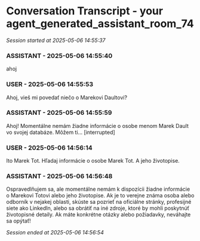 # Conversation Transcript - your agent_generated_assistant_room_74

*Session started at 2025-05-06 14:55:37*

### ASSISTANT - 2025-05-06 14:55:40

ahoj

### USER - 2025-05-06 14:55:53

Ahoj, vieš mi povedať niečo o Marekovi Daultovi?

### ASSISTANT - 2025-05-06 14:55:59

Ahoj! Momentálne nemám žiadne informácie o osobe menom Marek Dault vo svojej databáze. Môžem ti... [interrupted]

### USER - 2025-05-06 14:56:14

Ito Marek Tot. Hľadaj informácie o osobe Marek Tot. A jeho životopise.

### ASSISTANT - 2025-05-06 14:56:48

Ospravedlňujem sa, ale momentálne nemám k dispozícii žiadne informácie o Marekovi Totovi alebo jeho životopise. Ak je to verejne známa osoba alebo odborník v nejakej oblasti, skúste sa pozrieť na oficiálne stránky, profesijné siete ako LinkedIn, alebo sa obrátiť na iné zdroje, ktoré by mohli poskytnúť životopisné detaily. Ak máte konkrétne otázky alebo požiadavky, neváhajte sa opýtať!

*Session ended at 2025-05-06 14:56:54*
